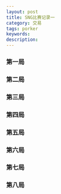 ```yaml
---
layout: post
title: SNG比赛记录一
category: 交易
tags: porker
keywords: 
description: 
---
```


### 第一局

<p>

<a class="fancybox-buttons" data-fancybox-group="button" href="http://7xtttt.com1.z0.glb.clouddn.com/SNG5-20160506-T1558534022-1.png"><img src="http://7xtttt.com1.z0.glb.clouddn.com/porkerbg.jpg" alt="" hidden/></a>

<a class="fancybox-buttons" data-fancybox-group="button" href="http://7xtttt.com1.z0.glb.clouddn.com/SNG5-20160506-T1558534022-2.png"></a>

<a class="fancybox-buttons" data-fancybox-group="button" href="http://7xtttt.com1.z0.glb.clouddn.com/SNG5-20160506-T1558534022-3.png"></a>

<a class="fancybox-buttons" data-fancybox-group="button" href="http://7xtttt.com1.z0.glb.clouddn.com/SNG5-20160506-T1558534022-4.png"></a>

</p>

### 第二局
<p>

<a class="fancybox-buttons" data-fancybox-group="button2" href="http://7xtttt.com1.z0.glb.clouddn.com/SNG5-20160506-T1559016462-1.png"><img src="http://7xtttt.com1.z0.glb.clouddn.com/porkerbg.jpg" alt="" hidden/></a>

<a class="fancybox-buttons" data-fancybox-group="button2" href="http://7xtttt.com1.z0.glb.clouddn.com/SNG5-20160506-T1559016462-4.png"></a>

</p>


### 第三局
<p>

<a class="fancybox-buttons" data-fancybox-group="button3" href="http://7xtttt.com1.z0.glb.clouddn.com/SNG5-20160506-T1559038840-1.png"><img src="http://7xtttt.com1.z0.glb.clouddn.com/porkerbg.jpg" alt="" hidden/></a>

<a class="fancybox-buttons" data-fancybox-group="button3" href="http://7xtttt.com1.z0.glb.clouddn.com/SNG5-20160506-T1559038840-4.png"></a>

</p>

### 第四局
<p>

<a class="fancybox-buttons" data-fancybox-group="button4" href="http://7xtttt.com1.z0.glb.clouddn.com/SNG5-20160506-T1559042268-1.png"><img src="http://7xtttt.com1.z0.glb.clouddn.com/porkerbg.jpg" alt="" hidden/></a>

<a class="fancybox-buttons" data-fancybox-group="button4" href="http://7xtttt.com1.z0.glb.clouddn.com/SNG5-20160506-T1559042268-2.png"></a>

<a class="fancybox-buttons" data-fancybox-group="button4" href="http://7xtttt.com1.z0.glb.clouddn.com/SNG5-20160506-T1559042268-4.png"></a>

<a class="fancybox-buttons" data-fancybox-group="button4" href="http://7xtttt.com1.z0.glb.clouddn.com/SNG5-20160506-T1559042268-5.png"></a>

</p>


### 第五局
<p>

<a class="fancybox-buttons" data-fancybox-group="button5" href="http://7xtttt.com1.z0.glb.clouddn.com/SNG5-20160506-T1559078271-1.png"><img src="http://7xtttt.com1.z0.glb.clouddn.com/porkerbg.jpg" alt="" hidden/></a>

<a class="fancybox-buttons" data-fancybox-group="button5" href="http://7xtttt.com1.z0.glb.clouddn.com/SNG5-20160506-T1559078271-3.png"></a>

<a class="fancybox-buttons" data-fancybox-group="button5" href="http://7xtttt.com1.z0.glb.clouddn.com/SNG5-20160506-T1559078271-4.png"></a>

</p>



### 第六局
<p>

<a class="fancybox-buttons" data-fancybox-group="button5" href="http://7xtttt.com1.z0.glb.clouddn.com/SNG5-20160506-T1559080081-3.png"><img src="http://7xtttt.com1.z0.glb.clouddn.com/porkerbg.jpg" alt="" hidden/></a>

<a class="fancybox-buttons" data-fancybox-group="button5" href="http://7xtttt.com1.z0.glb.clouddn.com/SNG5-20160506-T1559080081-4.png"></a>

</p>


### 第七局
<p>

<a class="fancybox-buttons" data-fancybox-group="button5" href="http://7xtttt.com1.z0.glb.clouddn.com/SNG5-20160506-T1559121553-1.png"><img src="http://7xtttt.com1.z0.glb.clouddn.com/porkerbg.jpg" alt="" hidden/></a>

<a class="fancybox-buttons" data-fancybox-group="button5" href="http://7xtttt.com1.z0.glb.clouddn.com/SNG5-20160506-T1559121553-2.png"></a>

<a class="fancybox-buttons" data-fancybox-group="button5" href="http://7xtttt.com1.z0.glb.clouddn.com/SNG5-20160506-T1559121553-4.png"></a>

</p>


### 第八局
<p>

<a class="fancybox-buttons" data-fancybox-group="button5" href="http://7xtttt.com1.z0.glb.clouddn.com/SNG5-20160506-T1559269108-1.png"><img src="http://7xtttt.com1.z0.glb.clouddn.com/porkerbg.jpg" alt="" hidden/></a>

<a class="fancybox-buttons" data-fancybox-group="button5" href="http://7xtttt.com1.z0.glb.clouddn.com/SNG5-20160506-T1559269108-2.png"></a>

<a class="fancybox-buttons" data-fancybox-group="button5" href="http://7xtttt.com1.z0.glb.clouddn.com/SNG5-20160506-T1559269108-3.png"></a>

</p>

